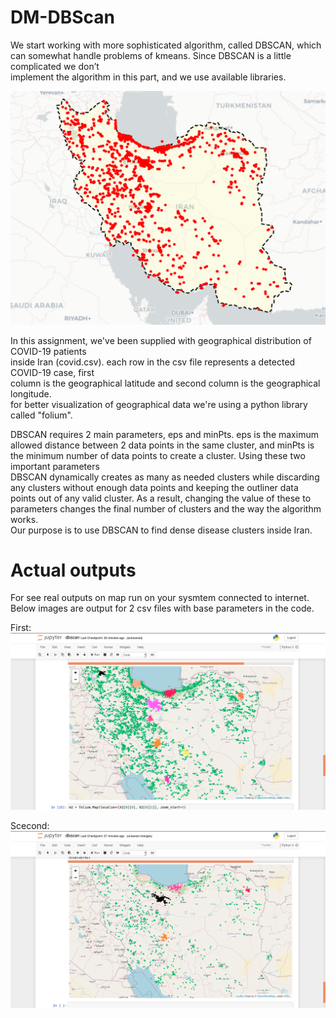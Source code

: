 # DM-DBScan

We	start	working	with	more	sophisticated	algorithm,	called	DBSCAN,	which	can	
somewhat	handle	problems	of kmeans.	Since	DBSCAN	is	a	little	complicated	we	don’t	
implement	the	algorithm	in	this	part,	and	we	use	available	libraries.

![sample-result](https://github.com/HosseinMohammadii/DM-DBScan/blob/master/sample-result.png)


In	this	assignment,	we've	been	supplied	with	geographical	distribution	of	COVID-19	patients	
inside	Iran	(covid.csv).	each	row	in	the	csv	file	represents	a	detected	COVID-19	case,	first	
column	is	the	geographical	latitude	and	second	column	is	the	geographical	longitude.	
for	better	visualization	of	geographical	data	we're	using	a	python	library	called	"folium".	

DBSCAN	requires	2	main	parameters,	eps	and	minPts.	
eps	is	the	maximum	allowed	distance	between	2	data	points	in	the	same	cluster,	and	minPts	is	
the	minimum	number	of	data	points	to	create	a	cluster.	Using	these	two	important	parameters	
DBSCAN	dynamically	creates	as	many	as	needed	clusters	while	discarding	any	clusters	without	
enough	data	points	and	keeping	the	outliner	data	points	out	of	any	valid	cluster.	As	a	result,	
changing	the	value	of	these	to	parameters	changes	the	final	number	of	clusters	and	the	way	the	
algorithm	works.	
Our	purpose	is	to	use	DBSCAN	to	find	dense	disease	clusters	inside	Iran.	


# Actual outputs
For see real outputs on map run on your sysmtem connected to internet.
Below images are output for 2 csv files with base parameters in the code.

First:
![first-result](https://github.com/HosseinMohammadii/DM-DBScan/blob/master/Screenshot-2020-05-04-14-00-58.png)

Scecond: 
![second-result](https://github.com/HosseinMohammadii/DM-DBScan/blob/master/Screenshot-2020-05-04-14-01-51.png)
